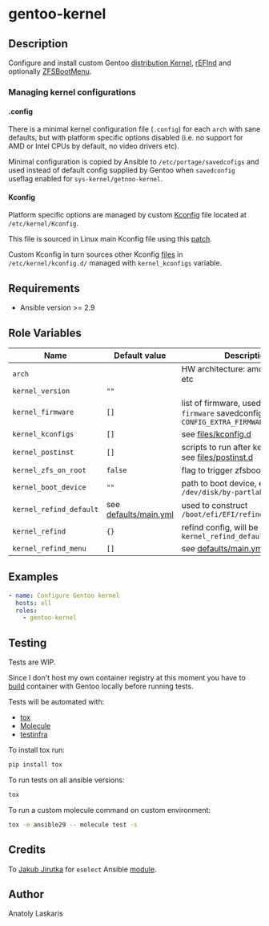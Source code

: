 # gentoo-kernel

## Description
Configure and install custom Gentoo
[distribution Kernel](https://wiki.gentoo.org/wiki/Project:Distribution_Kernel),
[rEFInd](https://rodsbooks.com/refind/configfile.html) and optionally
[ZFSBootMenu](https://zfsbootmenu.org).

### Managing kernel configurations
#### .config
There is a minimal kernel configuration file (`.config`) for each `arch` with
sane defaults, but with platform specific options disabled (i.e. no support
for AMD or Intel CPUs by default, no video drivers etc).

Minimal configuration is copied by Ansible to `/etc/portage/savedcofigs`
and used instead of default config supplied by Gentoo when `savedconfig`
useflag enabled for `sys-kernel/getnoo-kernel`.

#### Kconfig
Platform specific options are managed by custom
[Kconfig](https://www.kernel.org/doc/html/latest/kbuild/kconfig.html) file
located at `/etc/kernel/Kconfig`.

This file is sourced in Linux main Kconfig file using this
[patch](files/custom-kconfig.patch).

Custom Kconfig in turn sources other Kconfig [files](files/kconfig.d/) in
`/etc/kernel/kconfig.d/` managed with `kernel_kconfigs` variable.

## Requirements
- Ansible version >= 2.9

## Role Variables
| Name | Default value | Description |
| ---- | ------------- | ----------- |
| `arch` | | HW architecture: amd64, arm64 etc |
| `kernel_version` | `""` |  |
| `kernel_firmware` | `[]` | list of firmware, used in `linux-firmware` savedconfig and in `CONFIG_EXTRA_FIRMWARE=` |
| `kernel_kconfigs` | `[]` | see [files/kconfig.d](files/kconfig.d) |
| `kernel_postinst` | `[]` | scripts to run after kernel install, see [files/postinst.d](files/postinst.d) |
| `kernel_zfs_on_root` | `false` | flag to trigger zfsbootmenu install |
| `kernel_boot_device` | `""` | path to boot device, example `/dev/disk/by-partlabel/EFI` |
| `kernel_refind_default` | see [defaults/main.yml](defaults/main.yml) | used to construct `/boot/efi/EFI/refind/refind.conf` |
| `kernel_refind` | `{}` | refind config, will be merged with `kernel_refind_default` |
| `kernel_refind_menu` | `[]` | see [defaults/main.yml](defaults/main.yml) |

## Examples
```yaml
- name: Configure Gentoo kernel
  hosts: all
  roles:
    - gentoo-kernel
```

## Testing
Tests are WIP.

Since I don't host my own container registry at this moment you have to
[build](../../dockerfiles) container with Gentoo locally before running tests.

Tests will be automated with:

- [tox](https://tox.readthedocs.io/en/latest/)
- [Molecule](http://molecule.readthedocs.org/en/latest/)
- [testinfra](https://testinfra.readthedocs.io/en/latest/index.html)

To install tox run:
```sh
pip install tox
```

To run tests on all ansible versions:
```sh
tox
```

To run a custom molecule command on custom environment:
```sh
tox -e ansible29 -- molecule test -s
```

## Credits
To [Jakub Jirutka](https://github.com/jirutka) for `eselect` Ansible
[module](https://github.com/gentoo-ansible/role-base/blob/master/library/eselect]).

## Author
Anatoly Laskaris
